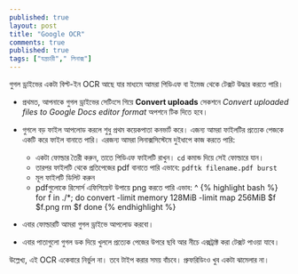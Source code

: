 ```yaml
---
published: true
layout: post
title: "Google OCR"
comments: true
published: true
tags: ["যন্ত্রচারী"," লিনাক্স"]
---
```

গুগল ড্রাইভের একটা বিল্ট-ইন OCR আছে যার মাধ্যমে আমরা পিডিএফ বা ইমেজ থেকে টেক্সট উদ্ধার করতে পারি।

+ প্রথমত, আপনাকে গুগল ড্রাইভের সেটিংসে গিয়ে **Convert uploads** সেকশনে _Convert uploaded files to Google Docs editor format_ অপশনে টিক দিতে হবে।
+ গুগলে বড় ফাইল আপলোড করলে শুধু প্রথম কয়েকপাতা কনভার্ট করে। এজন্য আমরা ফাইলটির প্রত্যেক পেজকে একটি করে ফাইল বানাতে পারি। এরজন্য আমরা লিনাক্সসিস্টেমে দুইধাপে কাজ করতে পারি:
    + একটা ফোল্ডার তৈরী করুন, তাতে পিডিএফ ফাইলটি রাখুন। `cd` কমান্ড দিয়ে সেই ফোল্ডারে যান।
    + তারপর ফাইলটি থেকে প্রতিপেজের pdf বানাতে পারি এভাবে: `pdftk filename.pdf burst`
    + মূল ফাইলটি ডিলিট করুন
    + pdfগুলোকে রিসোর্স এফিশিয়েন্ট উপায়ে png করতে পারি এভাব:
^
    {% highlight bash %}
    for f in ./*;
    do
      convert -limit memory 128MiB -limit map 256MiB $f $f.png
      rm $f
    done
    {% endhighlight %}

+ এবার ফোল্ডারটি আমরা গুগল ড্রাইভে আপলোড করবো।
+ এবার পাতাগুলো গুগল ডক দিয়ে খুললে প্রত্যেক পেজের উপরে ছবি আর নীচে এক্সট্রাক্ট করা টেক্সট পাওয়া যাবে।

উল্লেখ্য, এই OCR একেবারে নির্ভুল না। তবে টাইপ করার সময় বাঁচবে। প্রুফরিডিংও খুব একটা ঝামেলার না।
